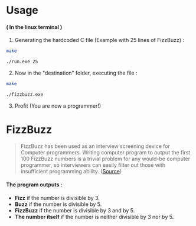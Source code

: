 # Usage

#### ( In the linux terminal )

1. Generating the hardcoded C file (Example with 25 lines of FizzBuzz) :

```bash
make
```
```bash
./run.exe 25
```

2. Now in the "destination" folder, executing the file :

```bash
make
```
```bash
./fizzbuzz.exe
```

3. Profit (You are now a programmer!)


# FizzBuzz

> FizzBuzz has been used as an interview screening device for Computer
> programmers. Writing computer program to output the first 100 FizzBuzz
> numbers is a trivial problem for any would-be computer programmer, so
> interviewers can easily filter out those with insufficient programming
> ability. ([Source](https://en.wikipedia.org/wiki/Fizz_buzz))

#### The program outputs :

* **Fizz** if the number is divisible by 3.
* **Buzz** if the number is divisible by 5.
* **FizzBuzz** if the number is divisible by 3 and by 5. 
* **The number itself** if the number is neither divisible by 3 nor by 5.
